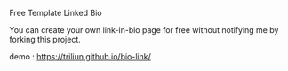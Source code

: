 Free Template Linked Bio

You can create your own link-in-bio page for free without notifying me by forking this project.

demo : https://triliun.github.io/bio-link/
